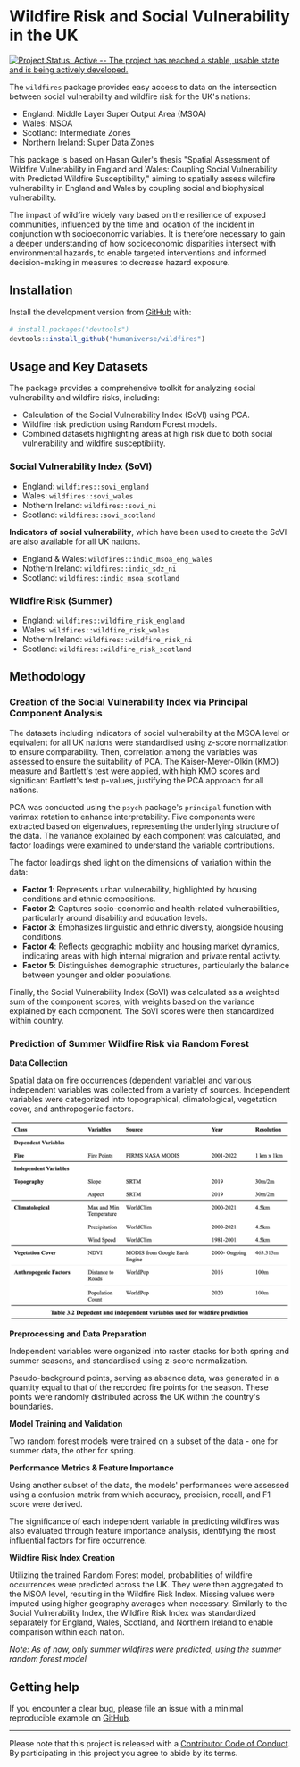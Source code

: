 # Wildfire Risk and Social Vulnerability in the UK </a>

<!-- badges: start -->

[![Project Status: Active -- The project has reached a stable, usable
state and is being actively
developed.](https://www.repostatus.org/badges/latest/active.svg)](https://www.repostatus.org/#active)

<!-- badges: end -->

The `wildfires` package provides easy access to data on the intersection
between social vulnerability and wildfire risk for the UK's nations:

-   England: Middle Layer Super Output Area (MSOA)
-   Wales: MSOA
-   Scotland: Intermediate Zones
-   Northern Ireland: Super Data Zones

This package is based on Hasan Guler's thesis "Spatial Assessment of
Wildfire Vulnerability in England and Wales: Coupling Social
Vulnerability with Predicted Wildfire Susceptibility," aiming to
spatially assess wildfire vulnerability in England and Wales by coupling
social and biophysical vulnerability.

The impact of wildfire widely vary based on the resilience of exposed
communities, influenced by the time and location of the incident in
conjunction with socioeconomic variables. It is therefore necessary to
gain a deeper understanding of how socioeconomic disparities intersect
with environmental hazards, to enable targeted interventions and
informed decision-making in measures to decrease hazard exposure.

## Installation

Install the development version from [GitHub](https://github.com/) with:

``` r
# install.packages("devtools")
devtools::install_github("humaniverse/wildfires")
```

## Usage and Key Datasets

The package provides a comprehensive toolkit for analyzing social
vulnerability and wildfire risks, including:

-   Calculation of the Social Vulnerability Index (SoVI) using PCA.
-   Wildfire risk prediction using Random Forest models.
-   Combined datasets highlighting areas at high risk due to both social
    vulnerability and wildfire susceptibility.

### Social Vulnerability Index (SoVI)

-   England: `wildfires::sovi_england`
-   Wales: `wildfires::sovi_wales`
-   Nothern Ireland: `wildfires::sovi_ni`
-   Scotland: `wildfires::sovi_scotland`

**Indicators of social vulnerability**, which have been used to create
the SoVI are also available for all UK nations.

-   England & Wales: `wildfires::indic_msoa_eng_wales`
-   Nothern Ireland: `wildfires::indic_sdz_ni`
-   Scotland: `wildfires::indic_msoa_scotland`

### Wildfire Risk (Summer)

-   England: `wildfires::wildfire_risk_england`
-   Wales: `wildfires::wildfire_risk_wales`
-   Nothern Ireland: `wildfires::wildfire_risk_ni`
-   Scotland: `wildfires::wildfire_risk_scotland`

## Methodology

### Creation of the Social Vulnerability Index via Principal Component Analysis

The datasets including indicators of social vulnerability at the MSOA
level or equivalent for all UK nations were standardised using z-score
normalization to ensure comparability. Then, correlation among the
variables was assessed to ensure the suitability of PCA. The
Kaiser-Meyer-Olkin (KMO) measure and Bartlett's test were applied, with
high KMO scores and significant Bartlett's test p-values, justifying the
PCA approach for all nations.

PCA was conducted using the `psych` package's `principal` function with
varimax rotation to enhance interpretability. Five components were
extracted based on eigenvalues, representing the underlying structure of
the data. The variance explained by each component was calculated, and
factor loadings were examined to understand the variable contributions.

The factor loadings shed light on the dimensions of variation within the
data:

-   **Factor 1**: Represents urban vulnerability, highlighted by housing
    conditions and ethnic compositions.
-   **Factor 2**: Captures socio-economic and health-related
    vulnerabilities, particularly around disability and education
    levels.
-   **Factor 3**: Emphasizes linguistic and ethnic diversity, alongside
    housing conditions.
-   **Factor 4**: Reflects geographic mobility and housing market
    dynamics, indicating areas with high internal migration and private
    rental activity.
-   **Factor 5**: Distinguishes demographic structures, particularly the
    balance between younger and older populations.

Finally, the Social Vulnerability Index (SoVI) was calculated as a
weighted sum of the component scores, with weights based on the variance
explained by each component. The SoVI scores were then standardized
within country.

### Prediction of Summer Wildfire Risk via Random Forest

**Data Collection**

Spatial data on fire occurrences (dependent variable) and various
independent variables was collected from a variety of sources.
Independent variables were categorized into topographical,
climatological, vegetation cover, and anthropogenic factors.

<img src="./man/figures/rf_variables.png" alt="fig1" width="700"/>

**Preprocessing and Data Preparation**

Independent variables were organized into raster stacks for both spring and summer
seasons, and standardised using z-score normalization.

Pseudo-background points, serving as absence data, was generated in a
quantity equal to that of the recorded fire points for the season. These points 
were randomly distributed across the UK within the country's boundaries.

**Model Training and Validation**

Two random forest models were trained on a subset of the data - one for summer
data, the other for spring.

**Performance Metrics & Feature Importance**

Using another subset of the data, the models' performances were assessed using 
a confusion matrix from which accuracy, precision, recall, and F1 score were 
derived.

The significance of each independent variable in predicting wildfires
was also evaluated through feature importance analysis, identifying the most
influential factors for fire occurrence.

**Wildfire Risk Index Creation**

Utilizing the trained Random Forest model, probabilities of wildfire occurrences were
predicted across the UK. They were then aggregated to the MSOA level, resulting 
in the Wildfire Risk Index. Missing values were imputed using higher geography averages when necessary.
Similarly to the Social Vulnerability Index, the Wildfire Risk Index was standardized separately for England, Wales, Scotland, and Northern Ireland to enable comparison within each nation.

*Note: As of now, only summer wildfires were predicted, using the summer random forest model*

## Getting help

If you encounter a clear bug, please file an issue with a minimal
reproducible example on
[GitHub](https://github.com/humaniverse/wildfires/issues).

------------------------------------------------------------------------

Please note that this project is released with a [Contributor Code of
Conduct](https://www.contributor-covenant.org/version/2/0/code_of_conduct/).
By participating in this project you agree to abide by its terms.

